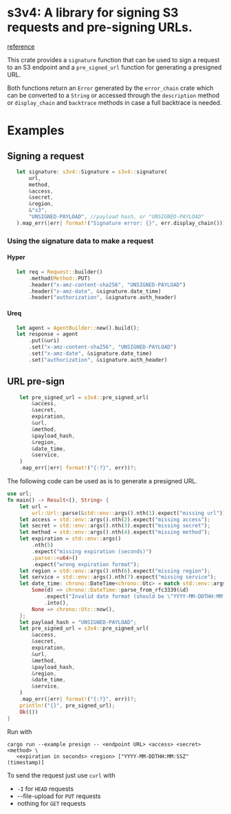  # s3v4: A library for signing S3 requests and pre-signing URLs.
 
 [reference](https://docs.aws.amazon.com/AmazonS3/latest/API/sigv4-query-string-auth.html)

 This crate provides a `signature` function that can be used to sign a request to an S3 endpoint
 and a `pre_signed_url` function for generating a presigned URL.

 Both functions return an `Error` generated by the `error_chain` crate which can be 
 converted to a `String` or accessed through the `description` method or `display_chain` 
 and `backtrace` methods in case a full backtrace is needed.

 # Examples
 
 ## Signing a request
 ```rust
    let signature: s3v4::Signature = s3v4::signature(
        url,
        method,
        &access,
        &secret,
        &region,
        &"s3",
        "UNSIGNED-PAYLOAD", //payload hash, or "UNSIGNED-PAYLOAD"
    ).map_err(|err| format!("Signature error: {}", err.display_chain()))?;
``` 
 
 ### Using the signature data to make a request 

 #### Hyper 
 ```rust
    let req = Request::builder()
        .method(Method::PUT)
        .header("x-amz-content-sha256", "UNSIGNED-PAYLOAD")
        .header("x-amz-date", &signature.date_time)
        .header("authorization", &signature.auth_header)
 ```
 #### Ureq
 ```rust
    let agent = AgentBuilder::new().build();
    let response = agent
        .put(&uri)
        .set("x-amz-content-sha256", "UNSIGNED-PAYLOAD")
        .set("x-amz-date", &signature.date_time)
        .set("authorization", &signature.auth_header)
 ```
 ## URL pre-sign

 ```rust
     let pre_signed_url = s3v4::pre_signed_url(
         &access,
         &secret,
         expiration,
         &url,
         &method,
         &payload_hash,
         &region,
         &date_time,
         &service,
     )
     .map_err(|err| format!("{:?}", err))?;
 ```

 The following code can be used as is to generate a presigned URL. 

 ```rust
 use url;
 fn main() -> Result<(), String> {
     let url =
         url::Url::parse(&std::env::args().nth(1).expect("missing url")).expect("malformed URL");
     let access = std::env::args().nth(2).expect("missing access");
     let secret = std::env::args().nth(3).expect("missing secret");
     let method = std::env::args().nth(4).expect("missing method");
     let expiration = std::env::args()
         .nth(5)
         .expect("missing expiration (seconds)")
         .parse::<u64>()
         .expect("wrong expiration format");
     let region = std::env::args().nth(6).expect("missing region");
     let service = std::env::args().nth(7).expect("missing service");
     let date_time: chrono::DateTime<chrono::Utc> = match std::env::args().nth(8) {
         Some(d) => chrono::DateTime::parse_from_rfc3339(&d)
             .expect("Invalid date format (should be \"YYYY-MM-DDTHH:MM:SSZ)\"")
             .into(),
         None => chrono::Utc::now(),
     };
     let payload_hash = "UNSIGNED-PAYLOAD";
     let pre_signed_url = s3v4::pre_signed_url(
         &access,
         &secret,
         expiration,
         &url,
         &method,
         &payload_hash,
         &region,
         &date_time,
         &service,
     )
     .map_err(|err| format!("{:?}", err))?;
     println!("{}", pre_signed_url);
     Ok(())
 }
 ```
 Run with 
 ```shell
 cargo run --example presign -- <endpoint URL> <access> <secret> <method> \
    <expiration in seconds> <region> ["YYYY-MM-DDTHH:MM:SSZ" (timestamp)]
 ```
 
 To send the request just use `curl` with
 * `-I` for `HEAD` requests
 * --file-upload for `PUT` requests
 * nothing for `GET` requests